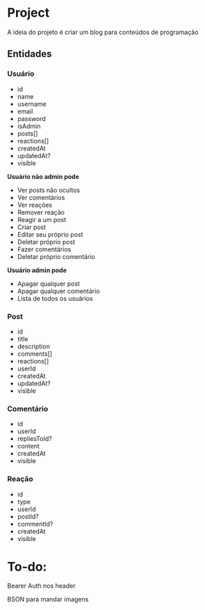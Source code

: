 # Project

A ideia do projeto é criar um blog para conteúdos de programação

## Entidades

### Usuário
* id
* name
* username
* email
* password
* isAdmin
* posts[]
* reactions[]
* createdAt
* updatedAt?
* visible

**Usuário não admin pode**
* Ver posts não ocultos
* Ver comentários
* Ver reações
* Remover reação
* Reagir a um post
* Criar post
* Editar seu próprio post
* Deletar próprio post
* Fazer comentários
* Deletar próprio comentário 

**Usuário admin pode**
* Apagar qualquer post
* Apagar qualquer comentário
* Lista de todos os usuários

### Post
* id
* title
* description
* comments[]
* reactions[]
* userId
* createdAt
* updatedAt?
* visible

### Comentário
* id
* userId
* repliesToId?
* content
* createdAt
* visible

### Reação
* id
* type
* userId
* postId?
* commentId?
* createdAt
* visible

# To-do: 
Bearer Auth nos header

BSON para mandar imagens